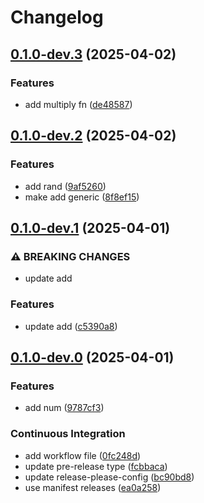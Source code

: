 # Changelog

## [0.1.0-dev.3](https://github.com/c12i/rp-test/compare/rp-test-v0.1.0-dev.2...rp-test-v0.1.0-dev.3) (2025-04-02)


### Features

* add multiply fn ([de48587](https://github.com/c12i/rp-test/commit/de4858796ee211f8efde8acfe6210545f90f544b))

## [0.1.0-dev.2](https://github.com/c12i/rp-test/compare/rp-test-v0.1.0-dev.1...rp-test-v0.1.0-dev.2) (2025-04-02)


### Features

* add rand ([9af5260](https://github.com/c12i/rp-test/commit/9af526020dfef19df9c2ec91a61aa4d2b456e6a0))
* make add generic ([8f8ef15](https://github.com/c12i/rp-test/commit/8f8ef157cc32e4a4e422083ac572ebc9ed41aa96))

## [0.1.0-dev.1](https://github.com/c12i/rp-test/compare/rp-test-v0.1.0-dev.0...rp-test-v0.1.0-dev.1) (2025-04-01)


### ⚠ BREAKING CHANGES

* update add

### Features

* update add ([c5390a8](https://github.com/c12i/rp-test/commit/c5390a80925229051abfba3e8966eccb6594fb8b))

## [0.1.0-dev.0](https://github.com/c12i/rp-test/compare/rp-test-v0.1.0-dev.0...rp-test-v0.1.0-dev.0) (2025-04-01)


### Features

* add num ([9787cf3](https://github.com/c12i/rp-test/commit/9787cf3ac99e27616c24053240f2e473ef594e75))


### Continuous Integration

* add workflow file ([0fc248d](https://github.com/c12i/rp-test/commit/0fc248d2b8746f3c289a411fbdd70d8f8f788f4c))
* update pre-release type ([fcbbaca](https://github.com/c12i/rp-test/commit/fcbbaca856ed4d9d9895c08e271bf6905bfc88bd))
* update release-please-config ([bc90bd8](https://github.com/c12i/rp-test/commit/bc90bd8e7e441978fb5ca827074e94d115e4da8c))
* use manifest releases ([ea0a258](https://github.com/c12i/rp-test/commit/ea0a25812643a13a2fe24565f95c1f04db3948f9))
